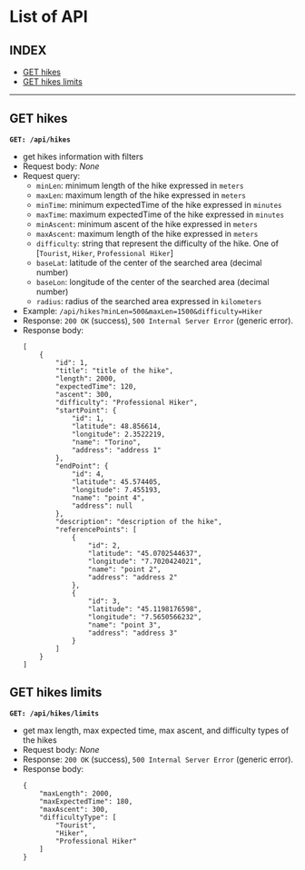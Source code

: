 # List of API

## INDEX
- [GET hikes](#get-hikes)
- [GET hikes limits](#get-hikes-limits)

--------------------------------------------------------------
## GET hikes

**`GET: /api/hikes`**
- get hikes information with filters
- Request body: _None_
- Request query: 
    - `minLen`: minimum length of the hike expressed in `meters`
    - `maxLen`: maximum length of the hike expressed in `meters`
    - `minTime`: minimum expectedTime of the hike expressed in `minutes`
    - `maxTime`: maximum expectedTime of the hike expressed in `minutes`
    - `minAscent`: minimum ascent of the hike expressed in `meters`
    - `maxAscent`: maximum length of the hike expressed in `meters`
    - `difficulty`: string that represent the difficulty of the hike. One of [`Tourist`, `Hiker`, `Professional Hiker`]
    - `baseLat`: latitude of the center of the searched area (decimal number)
    - `baseLon`: longitude of the center of the searched area (decimal number)
    - `radius`: radius of the searched area expressed in `kilometers`
- Example: `/api/hikes?minLen=500&maxLen=1500&difficulty=Hiker`
- Response: `200 OK` (success), `500 Internal Server Error` (generic error).
- Response body: 
    ```
    [
        {
            "id": 1,
            "title": "title of the hike",
            "length": 2000,
            "expectedTime": 120,
            "ascent": 300,
            "difficulty": "Professional Hiker",
            "startPoint": {
                "id": 1,
                "latitude": 48.856614,
                "longitude": 2.3522219,
                "name": "Torino",
                "address": "address 1"
            },
            "endPoint": {
                "id": 4,
                "latitude": 45.574405,
                "longitude": 7.455193,
                "name": "point 4",
                "address": null
            },
            "description": "description of the hike",
            "referencePoints": [
                {
                    "id": 2,
                    "latitude": "45.0702544637",
                    "longitude": "7.7020424021",
                    "name": "point 2",
                    "address": "address 2"
                },
                {
                    "id": 3,
                    "latitude": "45.1198176598",
                    "longitude": "7.5650566232",
                    "name": "point 3",
                    "address": "address 3"
                }
            ]
        }
    ]
    ```


## GET hikes limits

**`GET: /api/hikes/limits`**
- get max length, max expected time, max ascent, and difficulty types of the hikes
- Request body: _None_
- Response: `200 OK` (success), `500 Internal Server Error` (generic error).
- Response body: 
    ```
    {
        "maxLength": 2000,
        "maxExpectedTime": 180,
        "maxAscent": 300,
        "difficultyType": [
            "Tourist",
            "Hiker",
            "Professional Hiker"
        ]
    }
    ```

